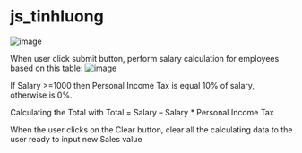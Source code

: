 # js_tinhluong
![image](https://user-images.githubusercontent.com/108445762/202190216-63f39dd8-cb85-48b8-962c-666b70be882a.png)

When user click submit button, perform salary calculation for employees based on this table:
![image](https://user-images.githubusercontent.com/108445762/202190990-546c4509-a42c-4d2f-85f7-214a6878f553.png)



If Salary >=1000 then Personal Income Tax is equal 10% of salary, otherwise is 0%.

Calculating the Total with Total = Salary – Salary * Personal Income Tax

When the user clicks on the Clear button, clear all the calculating data to the user ready to input new Sales value
